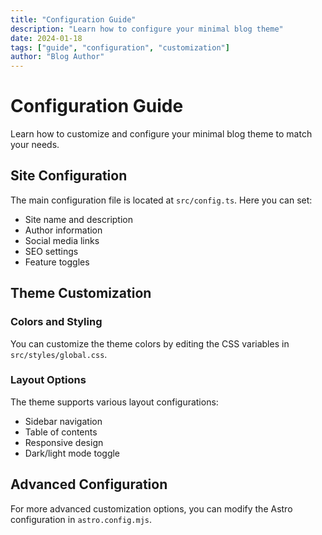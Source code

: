 ```yaml
---
title: "Configuration Guide"
description: "Learn how to configure your minimal blog theme"
date: 2024-01-18
tags: ["guide", "configuration", "customization"]
author: "Blog Author"
---
```


# Configuration Guide

Learn how to customize and configure your minimal blog theme to match your needs.

## Site Configuration

The main configuration file is located at `src/config.ts`. Here you can set:

- Site name and description
- Author information
- Social media links
- SEO settings
- Feature toggles

## Theme Customization

### Colors and Styling

You can customize the theme colors by editing the CSS variables in `src/styles/global.css`.

### Layout Options

The theme supports various layout configurations:
- Sidebar navigation
- Table of contents
- Responsive design
- Dark/light mode toggle

## Advanced Configuration

For more advanced customization options, you can modify the Astro configuration in `astro.config.mjs`.
